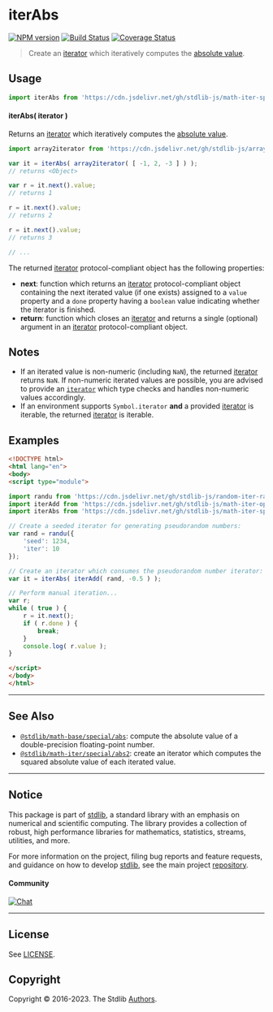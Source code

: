 <!--

@license Apache-2.0

Copyright (c) 2020 The Stdlib Authors.

Licensed under the Apache License, Version 2.0 (the "License");
you may not use this file except in compliance with the License.
You may obtain a copy of the License at

   http://www.apache.org/licenses/LICENSE-2.0

Unless required by applicable law or agreed to in writing, software
distributed under the License is distributed on an "AS IS" BASIS,
WITHOUT WARRANTIES OR CONDITIONS OF ANY KIND, either express or implied.
See the License for the specific language governing permissions and
limitations under the License.

-->

# iterAbs

[![NPM version][npm-image]][npm-url] [![Build Status][test-image]][test-url] [![Coverage Status][coverage-image]][coverage-url] <!-- [![dependencies][dependencies-image]][dependencies-url] -->

> Create an [iterator][mdn-iterator-protocol] which iteratively computes the [absolute value][@stdlib/math/base/special/abs].

<!-- Section to include introductory text. Make sure to keep an empty line after the intro `section` element and another before the `/section` close. -->

<section class="intro">

</section>

<!-- /.intro -->

<!-- Package usage documentation. -->



<section class="usage">

## Usage

```javascript
import iterAbs from 'https://cdn.jsdelivr.net/gh/stdlib-js/math-iter-special-abs@esm/index.mjs';
```

#### iterAbs( iterator )

Returns an [iterator][mdn-iterator-protocol] which iteratively computes the [absolute value][@stdlib/math/base/special/abs].

```javascript
import array2iterator from 'https://cdn.jsdelivr.net/gh/stdlib-js/array-to-iterator@esm/index.mjs';

var it = iterAbs( array2iterator( [ -1, 2, -3 ] ) );
// returns <Object>

var r = it.next().value;
// returns 1

r = it.next().value;
// returns 2

r = it.next().value;
// returns 3

// ...
```

The returned [iterator][mdn-iterator-protocol] protocol-compliant object has the following properties:

-   **next**: function which returns an [iterator][mdn-iterator-protocol] protocol-compliant object containing the next iterated value (if one exists) assigned to a `value` property and a `done` property having a `boolean` value indicating whether the iterator is finished.
-   **return**: function which closes an [iterator][mdn-iterator-protocol] and returns a single (optional) argument in an [iterator][mdn-iterator-protocol] protocol-compliant object.

</section>

<!-- /.usage -->

<!-- Package usage notes. Make sure to keep an empty line after the `section` element and another before the `/section` close. -->

<section class="notes">

## Notes

-   If an iterated value is non-numeric (including `NaN`), the returned [iterator][mdn-iterator-protocol] returns `NaN`. If non-numeric iterated values are possible, you are advised to provide an [`iterator`][mdn-iterator-protocol] which type checks and handles non-numeric values accordingly.
-   If an environment supports `Symbol.iterator` **and** a provided [iterator][mdn-iterator-protocol] is iterable, the returned [iterator][mdn-iterator-protocol] is iterable.

</section>

<!-- /.notes -->

<!-- Package usage examples. -->

<section class="examples">

## Examples

<!-- eslint no-undef: "error" -->

```html
<!DOCTYPE html>
<html lang="en">
<body>
<script type="module">

import randu from 'https://cdn.jsdelivr.net/gh/stdlib-js/random-iter-randu@esm/index.mjs';
import iterAdd from 'https://cdn.jsdelivr.net/gh/stdlib-js/math-iter-ops-add@esm/index.mjs';
import iterAbs from 'https://cdn.jsdelivr.net/gh/stdlib-js/math-iter-special-abs@esm/index.mjs';

// Create a seeded iterator for generating pseudorandom numbers:
var rand = randu({
    'seed': 1234,
    'iter': 10
});

// Create an iterator which consumes the pseudorandom number iterator:
var it = iterAbs( iterAdd( rand, -0.5 ) );

// Perform manual iteration...
var r;
while ( true ) {
    r = it.next();
    if ( r.done ) {
        break;
    }
    console.log( r.value );
}

</script>
</body>
</html>
```

</section>

<!-- /.examples -->

<!-- Section to include cited references. If references are included, add a horizontal rule *before* the section. Make sure to keep an empty line after the `section` element and another before the `/section` close. -->

<section class="references">

</section>

<!-- /.references -->

<!-- Section for related `stdlib` packages. Do not manually edit this section, as it is automatically populated. -->

<section class="related">

* * *

## See Also

-   <span class="package-name">[`@stdlib/math-base/special/abs`][@stdlib/math/base/special/abs]</span><span class="delimiter">: </span><span class="description">compute the absolute value of a double-precision floating-point number.</span>
-   <span class="package-name">[`@stdlib/math-iter/special/abs2`][@stdlib/math/iter/special/abs2]</span><span class="delimiter">: </span><span class="description">create an iterator which computes the squared absolute value of each iterated value.</span>

</section>

<!-- /.related -->

<!-- Section for all links. Make sure to keep an empty line after the `section` element and another before the `/section` close. -->


<section class="main-repo" >

* * *

## Notice

This package is part of [stdlib][stdlib], a standard library with an emphasis on numerical and scientific computing. The library provides a collection of robust, high performance libraries for mathematics, statistics, streams, utilities, and more.

For more information on the project, filing bug reports and feature requests, and guidance on how to develop [stdlib][stdlib], see the main project [repository][stdlib].

#### Community

[![Chat][chat-image]][chat-url]

---

## License

See [LICENSE][stdlib-license].


## Copyright

Copyright &copy; 2016-2023. The Stdlib [Authors][stdlib-authors].

</section>

<!-- /.stdlib -->

<!-- Section for all links. Make sure to keep an empty line after the `section` element and another before the `/section` close. -->

<section class="links">

[npm-image]: http://img.shields.io/npm/v/@stdlib/math-iter-special-abs.svg
[npm-url]: https://npmjs.org/package/@stdlib/math-iter-special-abs

[test-image]: https://github.com/stdlib-js/math-iter-special-abs/actions/workflows/test.yml/badge.svg?branch=main
[test-url]: https://github.com/stdlib-js/math-iter-special-abs/actions/workflows/test.yml?query=branch:main

[coverage-image]: https://img.shields.io/codecov/c/github/stdlib-js/math-iter-special-abs/main.svg
[coverage-url]: https://codecov.io/github/stdlib-js/math-iter-special-abs?branch=main

<!--

[dependencies-image]: https://img.shields.io/david/stdlib-js/math-iter-special-abs.svg
[dependencies-url]: https://david-dm.org/stdlib-js/math-iter-special-abs/main

-->

[chat-image]: https://img.shields.io/gitter/room/stdlib-js/stdlib.svg
[chat-url]: https://app.gitter.im/#/room/#stdlib-js_stdlib:gitter.im

[stdlib]: https://github.com/stdlib-js/stdlib

[stdlib-authors]: https://github.com/stdlib-js/stdlib/graphs/contributors

[umd]: https://github.com/umdjs/umd
[es-module]: https://developer.mozilla.org/en-US/docs/Web/JavaScript/Guide/Modules

[deno-url]: https://github.com/stdlib-js/math-iter-special-abs/tree/deno
[umd-url]: https://github.com/stdlib-js/math-iter-special-abs/tree/umd
[esm-url]: https://github.com/stdlib-js/math-iter-special-abs/tree/esm
[branches-url]: https://github.com/stdlib-js/math-iter-special-abs/blob/main/branches.md

[stdlib-license]: https://raw.githubusercontent.com/stdlib-js/math-iter-special-abs/main/LICENSE

[mdn-iterator-protocol]: https://developer.mozilla.org/en-US/docs/Web/JavaScript/Reference/Iteration_protocols#The_iterator_protocol

<!-- <related-links> -->

[@stdlib/math/base/special/abs]: https://github.com/stdlib-js/math-base-special-abs/tree/esm

[@stdlib/math/iter/special/abs2]: https://github.com/stdlib-js/math-iter-special-abs2/tree/esm

<!-- </related-links> -->

</section>

<!-- /.links -->
